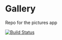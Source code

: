 Gallery
=======

Repo for the pictures app

[![Build Status](https://travis-ci.org/owncloud/gallery.svg?branch=master)](https://travis-ci.org/owncloud/gallery)
